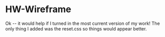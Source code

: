 # HW-Wireframe

Ok -- it would help if I turned in the most current version of my work! The only thing I added was the reset.css so things would appear better. 
